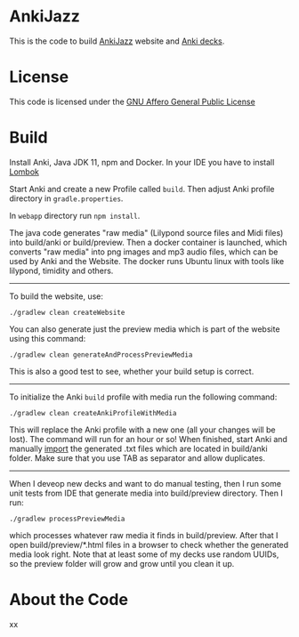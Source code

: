 # AnkiJazz

This is the code to build [AnkiJazz](https://www.ankijazz.com) website and [Anki decks](https://ankiweb.net/shared/decks/ankijazz).

# License

This code is licensed under the [GNU Affero General Public License](http://www.gnu.org/licenses/agpl-3.0.html)

# Build

Install Anki, Java JDK 11, npm and Docker. In your IDE you have to install [Lombok](https://projectlombok.org)

Start Anki and create a new Profile called `build`. Then adjust Anki profile directory in `gradle.properties`. 

In `webapp` directory run `npm install`.

The java code generates "raw media" (Lilypond source files and Midi files) into build/anki or build/preview. Then a docker container is launched, which converts "raw media" into png images and mp3 audio files, which can be used by Anki and the Website. The docker runs Ubuntu linux with tools like lilypond, timidity and others.

---

To build the website, use:

    ./gradlew clean createWebsite

You can also generate just the preview media which is part of the website using this command:

	./gradlew clean generateAndProcessPreviewMedia

This is also a good test to see, whether your build setup is correct.

---

To initialize the Anki `build` profile with media run the following command:

    ./gradlew clean createAnkiProfileWithMedia

This will replace the Anki profile with a new one (all your changes will be lost). The command will run for an hour or so! When finished, start Anki and manually [import](https://docs.ankiweb.net/importing.html) the generated .txt files which are located in build/anki folder. Make sure that you use TAB as separator and allow duplicates.

---

When I deveop new decks and want to do manual testing, then I run some unit tests from IDE that generate media into build/preview directory. Then I run:

	./gradlew processPreviewMedia
	
which processes whatever raw media it finds in build/preview. After that I open build/preview/*.html files in a browser to check whether the generated media look right. Note that at least some of my decks use random UUIDs, so the preview folder will grow and grow until you clean it up.

# About the Code
xx